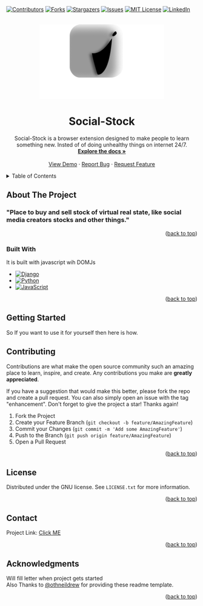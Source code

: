<a name="readme-top"></a>
[![Contributors][contributors-shield]][contributors-url]
[![Forks][forks-shield]][forks-url]
[![Stargazers][stars-shield]][stars-url]
[![Issues][issues-shield]][issues-url]
[![MIT License][license-shield]][license-url]
[![LinkedIn][linkedin-shield]][linkedin-url]


<br />
<div align="center">
  <a href="https://github.com/leyuskckiran1510/Social-Stock">
    <img src="./logo/white.png" alt="Logo" width="330" height="196">
  </a>

  <h1 align="center">Social-Stock</h1>

  <p align="center">
   Social-Stock is a browser extension designed to make people to learn something new. Insted of of doing unhealthy things on internet 24/7.
    <br />
    <a href="https://github.com/leyuskckiran1510/Social-Stock"><strong>Explore the docs »</strong></a>
    <br />
    <br />
    <a href="https://youtu.be/unknown">View Demo</a>
    ·
    <a href="https://github.com/leyuskckiran1510/Social-Stock/issues">Report Bug</a>
    ·
    <a href="https://github.com/leyuskckiran1510/Social-Stock/issues">Request Feature</a>
  </p>
</div>



<!-- TABLE OF CONTENTS -->
<details>
  <summary>Table of Contents</summary>
  <ol>
    <li>
      <a href="#about-the-project">About The Project</a>
      <ul>
        <li><a href="#built-with">Built With</a></li>
      </ul>
    </li>
    <li><a href="#contributing">Contributing</a></li>
    <li><a href="#license">License</a></li>
    <li><a href="#contact">Contact</a></li>
    <li><a href="#acknowledgments">Acknowledgments</a></li>
  </ol>
</details>



<!-- ABOUT THE PROJECT -->
## About The Project

<!--[![Product Name Screen Shot][product-screenshot]](https://github.com/leyuskc/Social-Stock)-->

### "Place to buy and sell stock of virtual real state, like social media creators stocks and other things."

<p align="right">(<a href="#readme-top">back to top</a>)</p>



### Built With

It is built with javascript wih DOMJs

* [![Django][django]][djangoproj]
* [![Python][python]][pythonorg]
* [![JavaScript][javascript]][javascriptcom]


<p align="right">(<a href="#readme-top">back to top</a>)</p>



<!-- GETTING STARTED -->
## Getting Started

So If you want to use it for yourself then here is how.


<!-- CONTRIBUTING -->
## Contributing

Contributions are what make the open source community such an amazing place to learn, inspire, and create. Any contributions you make are **greatly appreciated**.

If you have a suggestion that would make this better, please fork the repo and create a pull request. You can also simply open an issue with the tag "enhancement".
Don't forget to give the project a star! Thanks again!

1. Fork the Project
2. Create your Feature Branch (`git checkout -b feature/AmazingFeature`)
3. Commit your Changes (`git commit -m 'Add some AmazingFeature'`)
4. Push to the Branch (`git push origin feature/AmazingFeature`)
5. Open a Pull Request

<p align="right">(<a href="#readme-top">back to top</a>)</p>



<!-- LICENSE -->
## License

Distributed under the GNU license. See `LICENSE.txt` for more information.

<p align="right">(<a href="#readme-top">back to top</a>)</p>



<!-- CONTACT -->
## Contact


Project Link: [Click ME](https://github.com/leyuskckiran1510/Social-Stock)

<p align="right">(<a href="#readme-top">back to top</a>)</p>



<!-- ACKNOWLEDGMENTS -->
## Acknowledgments

Will fill letter when project gets started<br>
Also Thanks to [@othneildrew](https://github.com/othneildrew/Best-README-Template) for providing these readme template.



<p align="right">(<a href="#readme-top">back to top</a>)</p>




[contributors-shield]: https://img.shields.io/github/contributors/leyuskckiran1510/Social-Stock.svg?style=for-the-badge
[contributors-url]: https://github.com/leyuskckiran1510/Social-Stock/graphs/contributors
[forks-shield]: https://img.shields.io/github/forks/leyuskckiran1510/Social-Stock.svg?style=for-the-badge
[forks-url]: https://github.com/leyuskckiran1510/Social-Stock/network/members
[stars-shield]: https://img.shields.io/github/stars/leyuskckiran1510/Social-Stock.svg?style=for-the-badge
[stars-url]: https://github.com/leyuskckiran1510/Social-Stock/stargazers
[issues-shield]: https://img.shields.io/github/issues/leyuskckiran1510/Social-Stock.svg?style=for-the-badge
[issues-url]: https://github.com/leyuskckiran1510/Social-Stock/issues
[license-shield]: https://img.shields.io/github/license/leyuskckiran1510/Social-Stock.svg?style=for-the-badge
[license-url]: https://github.com/leyuskckiran1510/Social-Stock/blob/master/LICENSE.txt
[linkedin-shield]: https://img.shields.io/badge/-LinkedIn-black.svg?style=for-the-badge&logo=linkedin&colorB=555
[linkedin-url]: https://linkedin.com/in/leyuskc
[product-screenshot]: images/screenshot.png
[javascript]:https://img.shields.io/badge/javascript-000000?style=for-the-badge&logo=python
[javascriptcom]:https://www.javascript.com/
[django]:https://img.shields.io/badge/django-000000?style=for-the-badge&logo=python
[djangoproj]:https://www.djangoproject.com/
[python]:https://img.shields.io/badge/python-000000?style=for-the-badge&logo=python
[pythonorg]:https://www.python.org/

